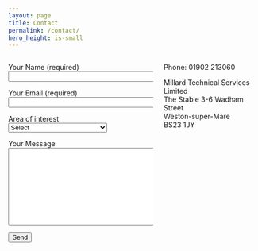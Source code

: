 ```yaml
---
layout: page
title: Contact
permalink: /contact/
hero_height: is-small
---
```

<div class="columns">
    <div class="column is-4">
    <form action="https://formspree.io/mgepvvjk" method="post">
      <input type="hidden" name="_next" value="/thanks/" />
      <p>Your Name (required)<br />
        <input type="text" size="40" aria-required="true" name="name"></p>
      <p>Your Email (required)<br />
        <input type="email" size="40" aria-required="true" name="_replyto"></p>
      <p>Area of interest<br />
        <select name="AOI" id="department" required="">
          <option value="Select" selected="" disabled="">Select</option>
          <option value="Candidate Skills Testing">Candidate Skills Testing</option>
          <option value="Confident Contractor">Confident Contractor</option>
          <option value="Cloud Migration">Cloud Migration</option>
          <option value="Managed Platform">Managed Platform</option>
          <option value="Development Process Tooling">Development Process Tooling</option>
          <option value="Other">Other.</option>
        </select>
      </p>
      <p>Your Message<br />
        <textarea cols="40" rows="10" name="message"></textarea></p>
      <p><input type="submit" value="Send"></p>
      </form>
    </div>
    <div class="column is-4">
    <p>Phone: 01902 213060</p>
    <p>Millard Technical Services Limited<br />
      The Stable 3-6 Wadham Street<br />
      Weston-super-Mare<br />
      BS23 1JY</p>
    </div>
</div>